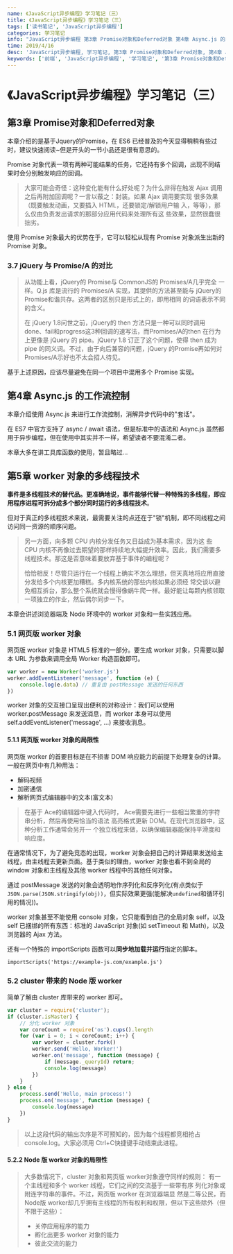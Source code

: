 ```yaml
---
name: 《JavaScript异步编程》学习笔记（三）
title: 《JavaScript异步编程》学习笔记（三）
tags: ['读书笔记', 'JavaScript异步编程']
categories: 学习笔记
info: "JavaScript异步编程 第3章 Promise对象和Deferred对象 第4章 Async.js 的工作流控制 第5章 worker 对象的多线程技术"
time: 2019/4/16
desc: 'JavaScript异步编程, 学习笔记, 第3章 Promise对象和Deferred对象, 第4章 Async.js 的工作流控制 第5章 worker 对象的多线程技术'
keywords: ['前端', 'JavaScript异步编程', '学习笔记', '第3章 Promise对象和Deferred对象', '第4章 Async.js 的工作流控制', '第5章 worker 对象的多线程技术']
---
```


# 《JavaScript异步编程》学习笔记（三）

## 第3章 Promise对象和Deferred对象

本章介绍的是基于Jquery的Promise，在 ES6 已经普及的今天显得稍稍有些过时，建议快速阅读~但是开头的一节小品还是很有意思的。

Promise 对象代表一项有两种可能结果的任务，它还持有多个回调，出现不同结果时会分别触发响应的回调。

> 大家可能会奇怪：这种变化能有什么好处呢？为什么非得在触发 Ajax 调用之后再附加回调呢？一言以蔽之：封装。如果 Ajax 调用要实现 很多效果（既要触发动画，又要插入 HTML，还要锁定/解锁用户输 入，等等），那么仅由负责发出请求的那部分应用代码来处理所有这 些效果，显然很蠢很拙劣。 

使用 Promise 对象最大的优势在于，它可以轻松从现有 Promise 对象派生出新的 Promise 对象。

### 3.7 jQuery 与 Promise/A 的对比

> 从功能上看，jQuery的 Promise与 CommonJS的 Promises/A几乎完全 一样。Q.js 库是流行的 Promises/A 实现，其提供的方法甚至能与 jQuery的 Promise和谐共存。这两者的区别只是形式上的，即用相同 的词语表示不同的含义。
>
> 在 jQuery 1.8问世之前，jQuery的 then 方法只是一种可以同时调用 done、fail和progress这3种回调的速写法，而Promises/A的then 在行为上更像是 jQuery 的 pipe。jQuery 1.8 订正了这个问题，使得 then 成为 pipe 的同义词。不过，由于向后兼容的问题，jQuery 的Promise再如何对 Promises/A示好也不太会招人待见。

基于上述原因，应该尽量避免在同一个项目中混用多个 Promise 实现。

## 第4章 Async.js 的工作流控制

本章介绍使用 Async.js 来进行工作流控制，消解异步代码中的"套话"。

在 ES7 中官方支持了 async / await 语法，但是标准中的语法和 Async.js 虽然都用于异步编程，但在使用中其实并不一样，希望读者不要混淆二者。

本章大多在讲工具库函数的使用，暂且略过...

## 第5章 worker 对象的多线程技术

**事件是多线程技术的替代品。更准确地说，事件能够代替一种特殊的多线程，即应用程序进程可拆分成多个部分同时运行的多线程技术**。

但对于真正的多线程技术来说，最需要关注的点还在于"锁"机制，即不同线程之间访问同一资源的顺序问题。

> 另一方面，向多颗 CPU 内核分发任务又日益成为基本需求，因为这 些 CPU 内核不再像过去期望的那样持续地大幅提升效率。因此，我们需要多线程技术。那这是否意味着要放弃基于事件的编程呢？ 
>
> 恰恰相反！尽管只运行在一个线程上确实不怎么理想，但天真地将应用直接分发给多个内核更加糟糕。多内核系统的那些内核如果必须经 常交谈以避免相互拆台，那么整个系统就会慢得像蜗牛爬一样。最好能让每颗内核领取一项独立的作业，然后偶尔同步一下。 

本章会讲述浏览器端及 Node 环境中的 worker 对象和一些实践应用。

### 5.1 网页版 worker 对象

网页版 worker 对象是 HTML5 标准的一部分。要生成 worker 对象，只需要以脚本 URL 为参数来调用全局 Worker 构造函数即可。

```javascript
var worker = new Worker('worker.js')
worker.addEventListener('message', function (e) {
    console.log(e.data) // 重复由 postMessage 发送的任何东西
})
```

worker 对象的交互接口呈现出便利的对称设计：我们可以使用 worker.postMessage 来发送消息，而 worker 本身可以使用 self.addEventListener('message', ...) 来接收消息。

#### 5.1.1 网页版 worker 对象的局限性

网页版 worker 的首要目标是在不损害 DOM 响应能力的前提下处理复杂的计算。一般在网页中有几种用法：

- 解码视频
- 加密通信
- 解析网页式编辑器中的文本(富文本)

> 在基于 Ace的编辑器中键入代码时， Ace需要先进行一些相当繁重的字符串分析，然后再使用恰当的语法 高亮格式更新 DOM。在现代浏览器中，这种分析工作通常会另开一 个独立线程来做，以确保编辑器能保持平滑度和响应度。 

在通常情况下，为了避免竞态的出现，worker 对象会把自己的计算结果发送给主线程，由主线程去更新页面。基于类似的理由，worker 对象也看不到全局的 window 对象和主线程及其他 worker 线程中的其他任何对象。

通过 postMessage 发送的对象会透明地作序列化和反序列化(有点类似于`JSON.parse(JSON.stringify(obj))`，但实际效果更强(能解决`undefined`和循环引用的情况))。

worker 对象甚至不能使用 console 对象，它只能看到自己的全局对象 self，以及 self 已捆绑的所有东西：标准的 JavaScript 对象(如 setTimeout 和 Math)，以及浏览器的 Ajax 方法。

还有一个特殊的 importScripts 函数可以**同步地加载并运行**指定的脚本。

`importScripts('https://example-js.com/example.js')`

### 5.2 cluster 带来的 Node 版 worker

简单了解由 cluster 库带来的 worker 即可。

```javascript
var cluster = require('cluster');
if (cluster.isMaster) {
    // 分化 worker 对象
    var coreCount = require('os').cups().length
    for (var i = 0; i < coreCount; i++) {
        var worker = cluster.fork()
        worker.send('Hello, Worker!')
        worker.on('message', function (message) {
            if (message._queryId) return;
            console.log(message)
        })
    }
} else {
    process.send('Hello, main process!')
    process.on('message', function (message) {
        console.log(message)
    })
}
```

> 以上这段代码的输出次序是不可预知的，因为每个线程都竞相抢占 console.log。大家必须用 Ctrl+C快捷键手动结束此进程。

#### 5.2.2 Node 版 worker 对象的局限性

> 大多数情况下，cluster 对象和网页版 worker对象遵守同样的规则： 有一个主线程和多个 worker 线程，它们之间的交流基于一些带有序 列化对象或附连字符串的事件。不过，网页版 worker 在浏览器端显 然是二等公民，而 Node版 worker却几乎拥有主线程的所有权利和权限，但以下这些除外（但不限于这些）： 
>
> - 关停应用程序的能力
> - 孵化出更多 worker 对象的能力
> - 彼此交流的能力
